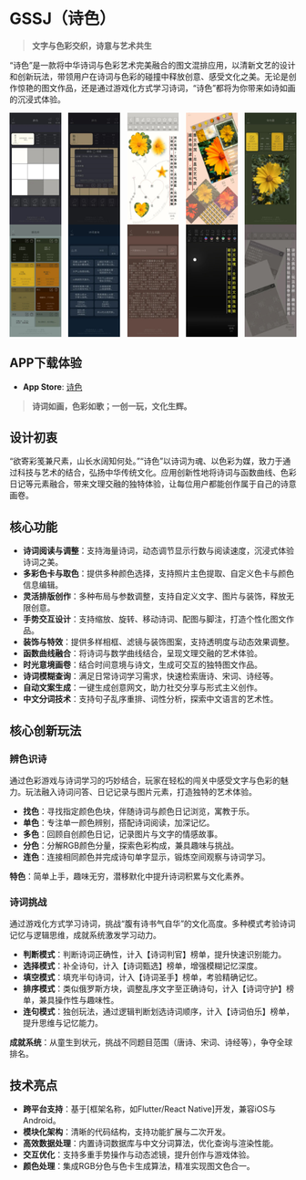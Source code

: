 # GSSJ（诗色）

> **文字与色彩交织，诗意与艺术共生**

“诗色”是一款将中华诗词与色彩艺术完美融合的图文混排应用，以清新文艺的设计和创新玩法，带领用户在诗词与色彩的碰撞中释放创意、感受文化之美。无论是创作惊艳的图文作品，还是通过游戏化方式学习诗词，“诗色”都将为你带来如诗如画的沉浸式体验。

<div style="display: flex; justify-content: space-between;">
  <img src="AppPreview/1.jpg" width="18%">
  <img src="AppPreview/2.jpg" width="18%">
  <img src="AppPreview/3.jpg" width="18%">
  <img src="AppPreview/4.jpg" width="18%">
  <img src="AppPreview/5.jpg" width="18%">
</div>
<div style="display: flex; justify-content: space-between;">
  <img src="AppPreview/6.jpg" width="18%">
  <img src="AppPreview/7.jpg" width="18%">
  <img src="AppPreview/8.jpg" width="18%">
  <img src="AppPreview/9.jpg" width="18%">
  <img src="AppPreview/10.jpg" width="18%">
</div>

## APP下载体验

- **App Store**: [诗色](https://apps.apple.com/cn/app/%E8%AF%97%E8%89%B2/id1449364884)

> **诗词如画，色彩如歌；一创一玩，文化生辉。**

## 设计初衷

“欲寄彩笺兼尺素，山长水阔知何处。”“诗色”以诗词为魂、以色彩为媒，致力于通过科技与艺术的结合，弘扬中华传统文化。应用创新性地将诗词与函数曲线、色彩日记等元素融合，带来文理交融的独特体验，让每位用户都能创作属于自己的诗意画卷。

## 核心功能

- **诗词阅读与调整**：支持海量诗词，动态调节显示行数与阅读速度，沉浸式体验诗词之美。
- **多彩色卡与取色**：提供多种颜色选择，支持照片主色提取、自定义色卡与颜色信息编辑。
- **灵活排版创作**：多种布局与参数调整，支持自定义文字、图片与装饰，释放无限创意。
- **手势交互设计**：支持缩放、旋转、移动诗词、配图与脚注，打造个性化图文作品。
- **装饰与特效**：提供多样相框、滤镜与装饰图案，支持透明度与动态效果调整。
- **函数曲线融合**：将诗词与数学曲线结合，呈现文理交融的艺术体验。
- **时光意境画卷**：结合时间意境与诗文，生成可交互的独特图文作品。
- **诗词模糊查询**：满足日常诗词学习需求，快速检索唐诗、宋词、诗经等。
- **自动文案生成**：一键生成创意网文，助力社交分享与形式主义创作。
- **中文分词技术**：支持句子乱序重排、词性分析，探索中文语言的艺术性。

## 核心创新玩法

### 辨色识诗

通过色彩游戏与诗词学习的巧妙结合，玩家在轻松的闯关中感受文字与色彩的魅力。玩法融入诗词问答、日记记录与图片元素，打造独特的艺术体验。

- **找色**：寻找指定颜色色块，伴随诗词与颜色日记浏览，寓教于乐。
- **单色**：专注单一颜色辨别，搭配诗词阅读，加深记忆。
- **多色**：回顾自创颜色日记，记录图片与文字的情感故事。
- **分色**：分解RGB颜色分量，探索色彩构成，兼具趣味与挑战。
- **连色**：连接相同颜色并完成诗句单字显示，锻炼空间观察与诗词学习。

**特色**：简单上手，趣味无穷，潜移默化中提升诗词积累与文化素养。

### 诗词挑战

通过游戏化方式学习诗词，挑战“腹有诗书气自华”的文化高度。多种模式考验诗词记忆与逻辑思维，成就系统激发学习动力。

- **判断模式**：判断诗词正确性，计入【诗词判官】榜单，提升快速识别能力。
- **选择模式**：补全诗句，计入【诗词甄选】榜单，增强模糊记忆深度。
- **填空模式**：填充半句诗词，计入【诗词圣手】榜单，考验精确记忆。
- **排序模式**：类似俄罗斯方块，调整乱序文字至正确诗句，计入【诗词守护】榜单，兼具操作性与趣味性。
- **连句模式**：独创玩法，通过逻辑判断划选诗词顺序，计入【诗词伯乐】榜单，提升思维与记忆能力。

**成就系统**：从童生到状元，挑战不同题目范围（唐诗、宋词、诗经等），争夺全球排名。

## 技术亮点

- **跨平台支持**：基于[框架名称，如Flutter/React Native]开发，兼容iOS与Android。
- **模块化架构**：清晰的代码结构，支持功能扩展与二次开发。
- **高效数据处理**：内置诗词数据库与中文分词算法，优化查询与渲染性能。
- **交互优化**：支持多重手势操作与动态滤镜，提升创作与游戏体验。
- **颜色处理**：集成RGB分色与色卡生成算法，精准实现图文色合一。